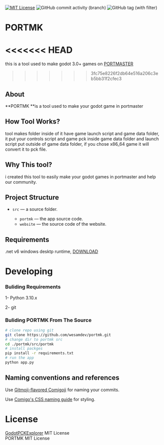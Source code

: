 [![MIT License](https://img.shields.io/badge/License-MIT-green.svg)](https://choosealicense.com/licenses/mit/)
![GitHub commit activity (branch)](https://img.shields.io/github/commit-activity/m/wesamdev/portmk)
![GitHub tag (with filter)](https://img.shields.io/github/v/tag/wesamdev/portmk?label=latest%20ver)

# PORTMK
<<<<<<< HEAD
=======
 this is a tool used to make godot 3.0+ games on [PORTMASTER](https://github.com/christianhaitian/PortMaster)
>>>>>>> 3fc75e8226f2db64e516a206c3eb5bb31f2cfec3

## About

**PORTMK **is a tool used to make your godot game in portmaster

## How Tool Works?

tool makes folder inside of it have game launch script and game data folder, it put your controls script and game pck inside game data folder and launch script put outside of game data folder, if you chose x86_64 game it will convert it to pck file.

## Why This tool?

i created this tool to easily make your godot games in portmaster and help our community.

## Project Structure

* `src` — a source folder.

  * `portmk` — the app source code.
  * `website` — the source code of the website.

## Requirements

.net v6 windows desktp runtime, [DOWNLOAD](https://dotnet.microsoft.com/en-us/download/dotnet/thank-you/runtime-desktop-6.0.24-windows-x64-installer)

# Developing

### Buliding Requirements

1-  Python 3.10.x

2- git

### Buliding PORTMK From The Source

```bash
# clone repo using git
git clone https://github.com/wesamdev/portmk.git
# change dir to portmk src
cd ./portmk/src/portmk
# install packges
pip install -r requirements.txt
# run the app
python app.py
```

## Naming conventions and references

Use [Gitmoji-flavored Comigoji](https://comigo.gitlab.io/comigoji/#gitmoji) for naming your commits.

Use [Comigo's CSS naming guide](https://cosmomyzrailgorynych.github.io/css-naming-guide/) for styling.

# License

[GodotPCKExplorer](https://github.com/DmitriySalnikov/GodotPCKExplorer) MIT License
<br>
PORTMK  MIT License
